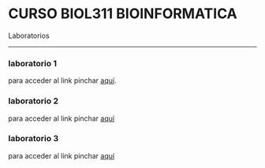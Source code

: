 #  CURSO BIOL311 BIOINFORMATICA
Laboratorios 

***
###  laboratorio 1 
 para acceder al link pinchar [aquí](https://github.com/caamiiasd/BIOL311/blob/master/laboratorio%2001.md).
 ### laboratorio 2
 para acceder al link pinchar [aquí](https://github.com/caamiiasd/BIOL311/blob/master/Laboratorio%2002.md)
 ### laboratorio 3
 para acceder al link pinchar [aquí](https://github.com/caamiiasd/BIOL311/blob/master/Laboratorio%2003.md)
 

